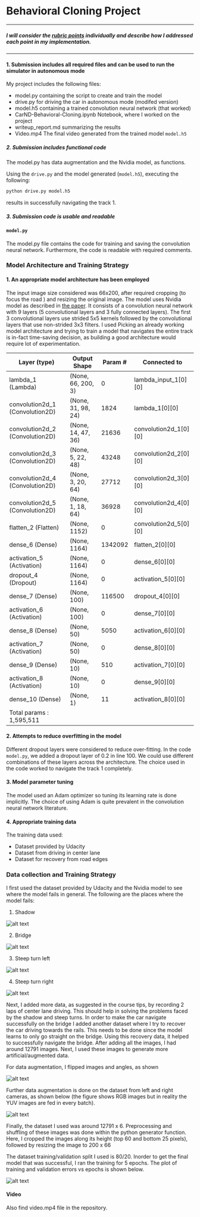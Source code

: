 # **Behavioral Cloning Project**

---


[//]: # (Image References)

[image6]: ./examples/flip.png "Normal Image"
[image7]: ./examples/augment1.png "Data left and right camera"
[image8]: ./examples/valid.png "Training plot"
[image9]:  ./examples/shadow.jpg "Shadow Image"
[image10]: ./examples/bridge.jpg "Bridge Image"
[image11]: ./examples/steep1.jpg "Steep turn 1 Image"
[image12]: ./examples/steep2.jpg "Steep turn 2 Image"

##### I will consider the [rubric points](https://review.udacity.com/#!/rubrics/432/view) individually and describe how I addressed each point in my implementation.  

---

#### 1. Submission includes all required files and can be used to run the simulator in autonomous mode

My project includes the following files:
* model.py containing the script to create and train the model
* drive.py for driving the car in autonomous mode (modifed version)
* model.h5 containing a trained convolution neural network (that worked)
* CarND-Behavioral-Cloning.ipynb Notebook, where I worked on the project
* writeup_report.md summarizing the results
* Video.mp4  The final video generated from the trained model ``model.h5``


##### 2. Submission includes functional code

The model.py has data augmentation and the Nvidia model, as functions.

Using the ``drive.py`` and the model generated (``model.h5``), executing the following:
```sh
python drive.py model.h5
```
results in successfully navigating the track 1.

##### 3. Submission code is usable and readable
#### `model.py`

The model.py file contains the code for training and saving the convolution neural network. Furthermore, the code is readable with required comments.

### Model Architecture and Training Strategy

#### 1. An appropriate model architecture has been employed

The input image size considered was 66x200, after required cropping (to focus the road ) and resizing the original image. The model uses Nvidia model as described in [the paper](https://arxiv.org/pdf/1604.07316.pdf). It consists of a convolution neural network with 9 layers (5 convolutional layers and 3 fully connected layers). The first 3 convolutional layers use strided 5x5 kernels followed by the convolutional layers that use non-strided 3x3 filters. I used Picking an already working model architecture and trying to train a model that navigates the entire track is in-fact time-saving decision, as building a good architecture would require lot of experimentation.

Layer (type)                     |Output Shape          |Param #     |Connected to                     
--- | --- | --- | ---
lambda_1 (Lambda)                |(None, 66, 200, 3)  |0       |lambda_input_1[0][0]
convolution2d_1 (Convolution2D)  |(None, 31, 98, 24)  |1824    |lambda_1[0][0]
convolution2d_2 (Convolution2D)  |(None, 14, 47, 36)  |21636    |convolution2d_1[0][0]   
convolution2d_3 (Convolution2D)  |(None,  5, 22, 48)  |43248    |convolution2d_2[0][0]   
convolution2d_4 (Convolution2D)  |(None,  3, 20, 64)  |27712    |convolution2d_3[0][0]   
convolution2d_5 (Convolution2D)  |(None,  1, 18, 64)  |36928    |convolution2d_4[0][0]
flatten_2 (Flatten)              |(None, 1152)        |  0      |     convolution2d_5[0][0]           
dense_6 (Dense)                  |(None, 1164)        |  1342092|     flatten_2[0][0]                  
activation_5 (Activation)        |(None, 1164)        |  0      |     dense_6[0][0]                    
dropout_4 (Dropout)              |(None, 1164)        |  0      |     activation_5[0][0]               
dense_7 (Dense)                  |(None, 100)         |  116500 |     dropout_4[0][0]                  
activation_6 (Activation)        |(None, 100)         |  0      |     dense_7[0][0]                    
dense_8 (Dense)                  |(None, 50)          |  5050   |     activation_6[0][0]               
activation_7 (Activation)        |(None, 50)          |  0      |     dense_8[0][0]                    
dense_9 (Dense)                  |(None, 10)          |  510    |     activation_7[0][0]               
activation_8 (Activation)        |(None, 10)          |  0      |     dense_9[0][0]                    
dense_10 (Dense)                 |(None, 1)           |  11     |     activation_8[0][0]  
Total params : 1,595,511|||


#### 2. Attempts to reduce overfitting in the model

Different dropout layers were considered to reduce over-fitting. In the code ``model.py``, we added a dropout layer of 0.2 in line 100. We could use different combinations of these layers across the architecture. The choice used in the code worked to navigate the track 1 completely.

#### 3. Model parameter tuning

The model used an Adam optimizer so tuning its learning rate is done implicitly. The choice of using Adam is quite prevalent in the convolution neural network literature.

#### 4. Appropriate training data

The training data used:
* Dataset provided by Udacity
* Dataset from driving in center lane
* Dataset for recovery from road edges

### Data collection and Training Strategy


I first used the dataset provided by Udacity and the Nvidia model to see where
the model fails in general.  The following are the places where the model fails:

1) Shadow

![alt text][image9]

2) Bridge

![alt text][image10]

3) Steep turn left

![alt text][image11]

4) Steep turn right

![alt text][image12]

Next, I added more data, as suggested in the course tips, by recording 2
laps of center lane driving. This should help in solving the problems faced by
the shadow and steep turns. In order to make the car navigate successfully on the
bridge I added another dataset where I try to recover the car driving towards the rails. This needs to be done since the model learns
to only go straight on the bridge. Using this recovery data, it helped to successfully
navigate the bridge. After adding all the images, I had around 12791 images. Next, I used these images to generate more artificial/augmented data.

For data augmentation, I flipped images and angles, as shown

![alt text][image6]

Further data augmentation is done on the dataset from left and right cameras, as shown below (the figure shows RGB images but in reality the YUV images are fed in every batch).


![alt text][image7]


Finally, the dataset I used was around 12791 x 6. Preprocessing and shuffling of these images was done within the python generator function. Here, I cropped the images along its height (top 60 and bottom 25 pixels), followed by resizing the image to 200 x 66

The dataset training/validation split I used is 80/20. Inorder to get the final model that was successful, I ran the training for 5 epochs. The plot of training and validation errors vs epochs is shown below.

![alt text][image8]


#### Video
Also find video.mp4 file in the repository.
